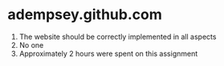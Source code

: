 adempsey.github.com
===================

1. The website should be correctly implemented in all aspects
2. No one
3. Approximately 2 hours were spent on this assignment
